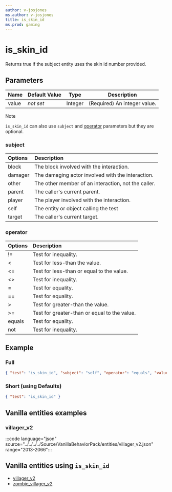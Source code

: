 ```yaml
---
author: v-josjones
ms.author: v-josjones
title: is_skin_id
ms.prod: gaming
---
```


# is_skin_id

Returns true if the subject entity uses the skin id number provided.

## Parameters

|Name |Default Value  |Type  |Description  |
|---------|---------|---------|---------|
|value |*not set* |Integer |(Required)  An integer value. |

>[!Note]
>`is_skin_id` can also use `subject` and [operator](../Definitions/NestedTables/operator.md) parameters but they are optional.

### subject

| Options| Description |
|:-----------|:-----------|
| block| The block involved with the interaction. |
| damager| The damaging actor involved with the interaction. |
| other| The other member of an interaction, not the caller. |
| parent| The caller's current parent. |
| player| The player involved with the interaction. |
| self| The entity or object calling the test |
| target| The caller's current target. |

### operator

| Options| Description |
|:-----------|:-----------|
| !=| Test for inequality. |
| <| Test for less-than the value. |
| <=| Test for less-than or equal to the value. |
| <>| Test for inequality. |
| =| Test for equality. |
| ==| Test for equality. |
| >| Test for greater-than the value. |
| >=| Test for greater-than or equal to the value. |
| equals| Test for equality. |
| not| Test for inequality. |

## Example

### Full

```json
{ "test": "is_skin_id", "subject": "self", "operator": "equals", "value": "true"}
```

### Short (using Defaults)

```json
{ "test": "is_skin_id" }
```

## Vanilla entities examples

### villager_v2

:::code language="json" source="../../../../Source/VanillaBehaviorPack/entities/villager_v2.json" range="2013-2066":::

## Vanilla entities using `is_skin_id`

- [villager_v2](../../../../Source/VanillaBehaviorPack_Snippets/entities/villager_v2.md)
- [zombie_villager_v2](../../../../Source/VanillaBehaviorPack_Snippets/entities/zombie_villager_v2.md)
